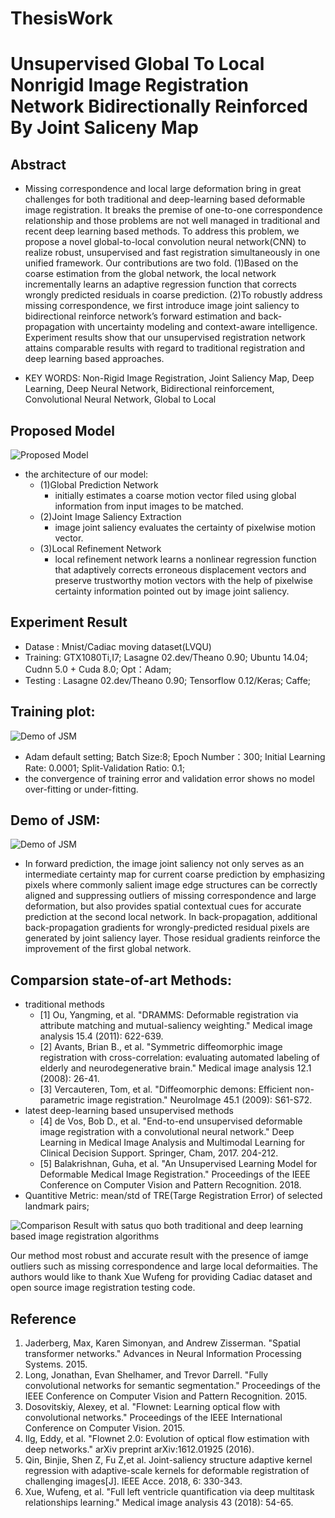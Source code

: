 # ThesisWork
# Unsupervised Global To Local Nonrigid Image Registration Network Bidirectionally Reinforced By Joint Saliceny Map

## Abstract
- Missing correspondence and local large deformation bring in great challenges for both traditional and deep-learning based deformable image registration. It breaks the premise of one-to-one correspondence relationship and those problems are not well managed in traditional and recent deep learning based methods. To address this problem, we propose a novel global-to-local convolution neural network(CNN) to realize robust, unsupervised and fast registration simultaneously in one unified framework. Our contributions are two fold. (1)Based on the coarse estimation from the global network, the local network incrementally learns an adaptive regression function that corrects wrongly predicted residuals in coarse prediction. (2)To robustly address missing correspondence, we first introduce image joint saliency to bidirectional reinforce network’s forward estimation and back-propagation with uncertainty modeling and context-aware intelligence. Experiment results show that our unsupervised registration network attains comparable results with regard to traditional registration and deep learning based approaches.

- KEY WORDS: Non-Rigid Image Registration, Joint Saliency Map, Deep Learning, Deep Neural Network, Bidirectional reinforcement, Convolutional Neural Network, Global to Local

## Proposed Model
![Proposed Model](https://github.com/fedral/ThesisWork/raw/master/model.jpg)

- the architecture of our model:
	- (1)Global Prediction Network
		- initially estimates a coarse motion vector filed using global information from input images to be matched. 
	- (2)Joint Image Saliency Extraction
		- image joint saliency evaluates the certainty of pixelwise motion vector.
	- (3)Local Refinement Network
		- local refinement network learns a nonlinear regression function that adaptively corrects erroneous displacement vectors and preserve trustworthy motion vectors with the help of pixelwise certainty information pointed out by image joint saliency. 
		
## Experiment Result
- Datase : Mnist/Cadiac moving dataset(LVQU) 
- Training: GTX1080Ti,I7; Lasagne 02.dev/Theano 0.90; Ubuntu 14.04; Cudnn 5.0 + Cuda 8.0; Opt：Adam;
- Testing : Lasagne 02.dev/Theano 0.90; Tensorflow 0.12/Keras; Caffe;
## Training plot: 

![Demo of JSM](https://github.com/fedral/ThesisWork/raw/master/training.jpg)

- Adam default setting; Batch Size:8; Epoch Number：300; Initial Learning Rate: 0.0001; Split-Validation Ratio: 0.1; 
- the convergence of training error and validation error shows no model over-fitting or under-fitting.


## Demo of JSM: 
![Demo of JSM](https://github.com/fedral/ThesisWork/raw/master/jsm.jpg)
- In forward prediction, the image joint saliency not only serves as an intermediate certainty map for current coarse prediction by emphasizing pixels where commonly salient image edge structures can be correctly aligned and suppressing outliers of missing correspondence and large deformation, but also provides spatial contextual cues for accurate prediction at the second local network. In back-propagation, additional back-propagation gradients for wrongly-predicted residual pixels are generated by joint saliency layer. Those residual gradients reinforce the improvement of the first global network.


## Comparsion state-of-art Methods:
   - traditional methods
		- [1] Ou, Yangming, et al. "DRAMMS: Deformable registration via attribute matching and mutual-saliency weighting." Medical image analysis 15.4 (2011): 622-639.
		- [2] Avants, Brian B., et al. "Symmetric diffeomorphic image registration with cross-correlation: evaluating automated labeling of elderly and neurodegenerative brain." Medical image analysis 12.1 (2008): 26-41.
		- [3] Vercauteren, Tom, et al. "Diffeomorphic demons: Efficient non-parametric image registration." NeuroImage 45.1 (2009): S61-S72.
   - latest deep-learning based unsupervised methods
		- [4] de Vos, Bob D., et al. "End-to-end unsupervised deformable image registration with a convolutional neural network." Deep Learning in Medical Image Analysis and Multimodal Learning for Clinical Decision Support. Springer, Cham, 2017. 204-212.
		- [5] Balakrishnan, Guha, et al. "An Unsupervised Learning Model for Deformable Medical Image Registration." Proceedings of the IEEE Conference on Computer Vision and Pattern Recognition. 2018.
- Quantitive Metric: mean/std of TRE(Targe Registration Error) of selected landmark pairs; 

![Comparison Result with satus quo both traditional and deep learning based image registration algorithms](https://github.com/fedral/ThesisWork/raw/master/errorplot.jpg)

Our method most robust and accurate result with the presence of iamge outliers such as missing correspondence and large local deformaities. 
The authors would like to thank Xue Wufeng for providing Cadiac dataset and open source image registration testing code. 

## Reference
1. Jaderberg, Max, Karen Simonyan, and Andrew Zisserman. "Spatial transformer networks." Advances in Neural Information Processing Systems. 2015.
2. Long, Jonathan, Evan Shelhamer, and Trevor Darrell. "Fully convolutional networks for semantic segmentation." Proceedings of the IEEE Conference on Computer Vision and Pattern Recognition. 2015.
3. Dosovitskiy, Alexey, et al. "Flownet: Learning optical flow with convolutional networks." Proceedings of the IEEE International Conference on Computer Vision. 2015.
4. Ilg, Eddy, et al. "Flownet 2.0: Evolution of optical flow estimation with deep networks." arXiv preprint arXiv:1612.01925 (2016).
5. Qin, Binjie, Shen Z, Fu Z,et al. Joint-saliency structure adaptive kernel regression with adaptive-scale kernels for deformable registration of challenging images[J]. IEEE Acce. 2018, 6: 330-343.
6. Xue, Wufeng, et al. "Full left ventricle quantification via deep multitask relationships learning." Medical image analysis 43 (2018): 54-65.


